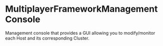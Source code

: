 # MultiplayerFrameworkManagementConsole
Management console that provides a GUI allowing you to modify/monitor each Host and its corresponding Cluster.
